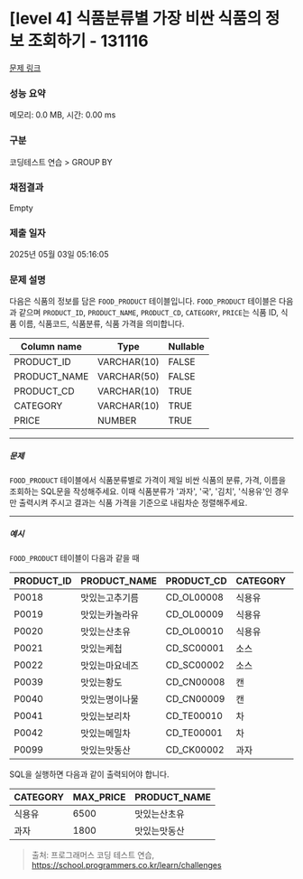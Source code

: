 # [level 4] 식품분류별 가장 비싼 식품의 정보 조회하기 - 131116 

[문제 링크](https://school.programmers.co.kr/learn/courses/30/lessons/131116) 

### 성능 요약

메모리: 0.0 MB, 시간: 0.00 ms

### 구분

코딩테스트 연습 > GROUP BY

### 채점결과

Empty

### 제출 일자

2025년 05월 03일 05:16:05

### 문제 설명

<p>다음은 식품의 정보를 담은 <code>FOOD_PRODUCT</code> 테이블입니다. <code>FOOD_PRODUCT</code> 테이블은 다음과 같으며 <code>PRODUCT_ID</code>, <code>PRODUCT_NAME</code>, <code>PRODUCT_CD</code>, <code>CATEGORY</code>, <code>PRICE</code>는 식품 ID, 식품 이름, 식품코드, 식품분류, 식품 가격을 의미합니다.</p>
<table class="table">
        <thead><tr>
<th>Column name</th>
<th>Type</th>
<th>Nullable</th>
</tr>
</thead>
        <tbody><tr>
<td>PRODUCT_ID</td>
<td>VARCHAR(10)</td>
<td>FALSE</td>
</tr>
<tr>
<td>PRODUCT_NAME</td>
<td>VARCHAR(50)</td>
<td>FALSE</td>
</tr>
<tr>
<td>PRODUCT_CD</td>
<td>VARCHAR(10)</td>
<td>TRUE</td>
</tr>
<tr>
<td>CATEGORY</td>
<td>VARCHAR(10)</td>
<td>TRUE</td>
</tr>
<tr>
<td>PRICE</td>
<td>NUMBER</td>
<td>TRUE</td>
</tr>
</tbody>
      </table>
<hr>

<h5>문제</h5>

<p><code>FOOD_PRODUCT</code> 테이블에서 식품분류별로 가격이 제일 비싼 식품의 분류, 가격, 이름을 조회하는 SQL문을 작성해주세요. 이때 식품분류가 '과자', '국', '김치', '식용유'인 경우만 출력시켜 주시고 결과는 식품 가격을 기준으로 내림차순 정렬해주세요.</p>

<hr>

<h5>예시</h5>

<p><code>FOOD_PRODUCT</code> 테이블이 다음과 같을 때</p>
<table class="table">
        <thead><tr>
<th>PRODUCT_ID</th>
<th>PRODUCT_NAME</th>
<th>PRODUCT_CD</th>
<th>CATEGORY</th>
<th>PRICE</th>
</tr>
</thead>
        <tbody><tr>
<td>P0018</td>
<td>맛있는고추기름</td>
<td>CD_OL00008</td>
<td>식용유</td>
<td>6100</td>
</tr>
<tr>
<td>P0019</td>
<td>맛있는카놀라유</td>
<td>CD_OL00009</td>
<td>식용유</td>
<td>5100</td>
</tr>
<tr>
<td>P0020</td>
<td>맛있는산초유</td>
<td>CD_OL00010</td>
<td>식용유</td>
<td>6500</td>
</tr>
<tr>
<td>P0021</td>
<td>맛있는케첩</td>
<td>CD_SC00001</td>
<td>소스</td>
<td>4500</td>
</tr>
<tr>
<td>P0022</td>
<td>맛있는마요네즈</td>
<td>CD_SC00002</td>
<td>소스</td>
<td>4700</td>
</tr>
<tr>
<td>P0039</td>
<td>맛있는황도</td>
<td>CD_CN00008</td>
<td>캔</td>
<td>4100</td>
</tr>
<tr>
<td>P0040</td>
<td>맛있는명이나물</td>
<td>CD_CN00009</td>
<td>캔</td>
<td>3500</td>
</tr>
<tr>
<td>P0041</td>
<td>맛있는보리차</td>
<td>CD_TE00010</td>
<td>차</td>
<td>3400</td>
</tr>
<tr>
<td>P0042</td>
<td>맛있는메밀차</td>
<td>CD_TE00001</td>
<td>차</td>
<td>3500</td>
</tr>
<tr>
<td>P0099</td>
<td>맛있는맛동산</td>
<td>CD_CK00002</td>
<td>과자</td>
<td>1800</td>
</tr>
</tbody>
      </table>
<p>SQL을 실행하면 다음과 같이 출력되어야 합니다.</p>
<table class="table">
        <thead><tr>
<th>CATEGORY</th>
<th>MAX_PRICE</th>
<th>PRODUCT_NAME</th>
</tr>
</thead>
        <tbody><tr>
<td>식용유</td>
<td>6500</td>
<td>맛있는산초유</td>
</tr>
<tr>
<td>과자</td>
<td>1800</td>
<td>맛있는맛동산</td>
</tr>
</tbody>
      </table>

> 출처: 프로그래머스 코딩 테스트 연습, https://school.programmers.co.kr/learn/challenges